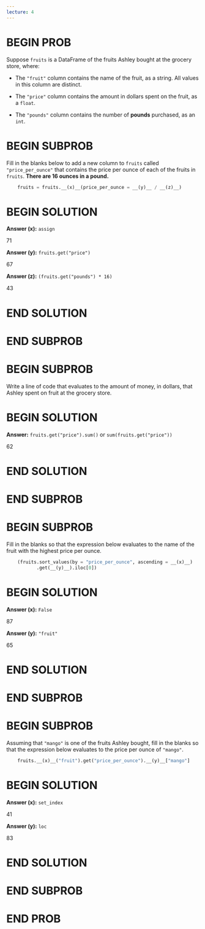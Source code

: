 ```yaml
---
lecture: 4
---
```


# BEGIN PROB

Suppose `fruits` is a DataFrame of the fruits Ashley bought at the
grocery store, where:

-   The `"fruit"` column contains the name of the fruit, as a string.
    All values in this column are distinct.

-   The `"price"` column contains the amount in dollars spent on the
    fruit, as a `float`.

-   The `"pounds"` column contains the number of **pounds** purchased,
    as an `int`.

# BEGIN SUBPROB

Fill in the blanks below to add a new column to `fruits` called
`"price_per_ounce"` that contains the price per ounce of each of the
fruits in `fruits`. **There are 16 ounces in a pound.**
```py
    fruits = fruits.__(x)__(price_per_ounce = __(y)__ / __(z)__)
```

# BEGIN SOLUTION

**Answer (x):** `assign`

<average>71</average>

**Answer (y):** `fruits.get("price")`

<average>67</average>

**Answer (z):** `(fruits.get("pounds") * 16)`

<average>43</average>

# END SOLUTION

# END SUBPROB

# BEGIN SUBPROB

Write a line of code that evaluates to the amount of money, in dollars,
that Ashley spent on fruit at the grocery store.

# BEGIN SOLUTION

**Answer:** `fruits.get("price").sum()` or `sum(fruits.get("price"))`

<average>62</average>

# END SOLUTION

# END SUBPROB

# BEGIN SUBPROB

Fill in the blanks so that the expression below evaluates to the name of
the fruit with the highest price per ounce.
```py
    (fruits.sort_values(by = "price_per_ounce", ascending = __(x)__)
           .get(__(y)__).iloc[0])
```

# BEGIN SOLUTION

**Answer (x):** `False`

<average>87</average>

**Answer (y):** `"fruit"`

<average>65</average>

# END SOLUTION

# END SUBPROB

# BEGIN SUBPROB

Assuming that `"mango"` is one of the fruits Ashley bought, fill in the
blanks so that the expression below evaluates to the price per ounce of
`"mango"`.
```py
    fruits.__(x)__("fruit").get("price_per_ounce").__(y)__["mango"]
```

# BEGIN SOLUTION

**Answer (x):** `set_index`

<average>41</average>

**Answer (y):** `loc`

<average>83</average>

# END SOLUTION

# END SUBPROB

# END PROB